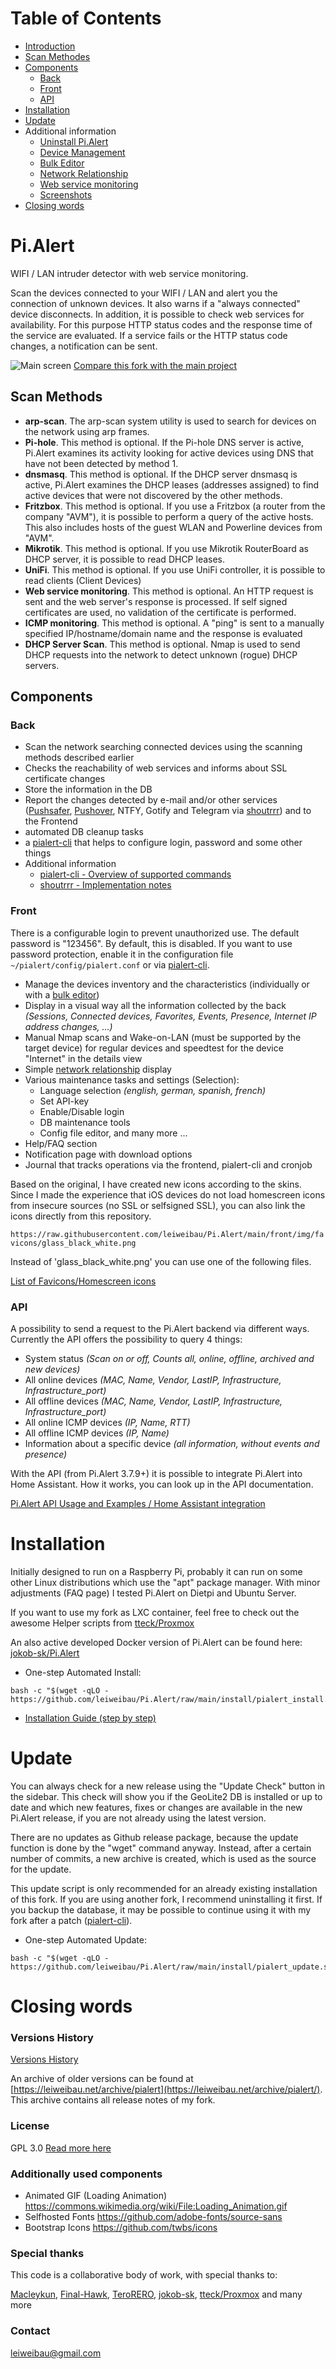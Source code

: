 # Table of Contents

* [Introduction](#pialert)
* [Scan Methodes](#scan-methods)
* [Components](#components)
  * [Back](#back)
  * [Front](#front)
  * [API](#api)
* [Installation](#installation)
* [Update](#update)
* Additional information
  * [Uninstall Pi.Alert](docs/UNINSTALL.md)
  * [Device Management](docs/DEVICE_MANAGEMENT.md)
  * [Bulk Editor](docs/BULKEDITOR.md)
  * [Network Relationship](docs/NETWORK_RELATIONSHIP.md)
  * [Web service monitoring](docs/WEBSERVICES.md)
  * [Screenshots](docs/SCREENSHOTS.md)
* [Closing words](#closing-words)


# Pi.Alert
<!--- --------------------------------------------------------------------- --->

WIFI / LAN intruder detector with web service monitoring.

Scan the devices connected to your WIFI / LAN and alert you the connection of
unknown devices. It also warns if a "always connected" device disconnects. In addition, it is 
possible to check web services for availability. For this purpose HTTP status codes and the 
response time of the service are evaluated. If a service fails or the HTTP status code changes, 
a notification can be sent.

![Main screen][main]
[Compare this fork with the main project](docs/VERSIONCOMPARE.md)

## Scan Methods

  - **arp-scan**. The arp-scan system utility is used to search
        for devices on the network using arp frames.
  - **Pi-hole**. This method is optional. If the Pi-hole DNS server is active, Pi.Alert examines its
        activity looking for active devices using DNS that have not been
        detected by method 1.
  - **dnsmasq**. This method is optional. If the DHCP server dnsmasq is active, Pi.Alert
        examines the DHCP leases (addresses assigned) to find active devices
        that were not discovered by the other methods.
  - **Fritzbox**. This method is optional. If you use a Fritzbox (a router from the company "AVM"), 
        it is possible to perform a query of the active hosts. This also 
        includes hosts of the guest WLAN and Powerline devices from "AVM".
  - **Mikrotik**. This method is optional. If you use Mikrotik RouterBoard as DHCP server,
        it is possible to read DHCP leases.
  - **UniFi**. This method is optional. If you use UniFi controller,
        it is possible to read clients (Client Devices)
  - **Web service monitoring**. This method is optional. An HTTP request is 
        sent and the web server's response is processed. If self signed 
        certificates are used, no validation of the certificate is performed.
  - **ICMP monitoring**. This method is optional. A "ping" is sent to a manually specified
        IP/hostname/domain name and the response is evaluated
  - **DHCP Server Scan**. This method is optional. Nmap is used to send DHCP 
        requests into the network to detect unknown (rogue) DHCP servers.

## Components

### Back

  - Scan the network searching connected devices using the scanning methods described earlier
  - Checks the reachability of web services and informs about SSL certificate changes
  - Store the information in the DB
  - Report the changes detected by e-mail and/or other services ([Pushsafer](https://www.pushsafer.com/), [Pushover](https://pushover.net/), NTFY, Gotify and Telegram via [shoutrrr](https://github.com/containrrr/shoutrrr/)) and to the Frontend
  - automated DB cleanup tasks
  - a [pialert-cli](docs/PIALERTCLI.md) that helps to configure login, password and some other things
  - Additional information
    - [pialert-cli - Overview of supported commands](docs/PIALERTCLI.md)
    - [shoutrrr - Implementation notes](docs/SHOUTRRR.md)

### Front

There is a configurable login to prevent unauthorized use. The default password is "123456". By default, this is disabled. If you want to use password protection, enable it in the configuration file `~/pialert/config/pialert.conf` or via [pialert-cli](docs/PIALERTCLI.md).
  - Manage the devices inventory and the characteristics (individually or with a [bulk editor](docs/BULKEDITOR.md))
  - Display in a visual way all the information collected by the back *(Sessions, Connected devices, Favorites, Events, Presence, Internet IP address changes, ...)*
  - Manual Nmap scans and Wake-on-LAN (must be supported by the target device) for regular devices and speedtest for the device "Internet" in the details view
  - Simple [network relationship](docs/NETWORK_RELATIONSHIP.md) display
  - Various maintenance tasks and settings (Selection):
    - Language selection *(english, german, spanish, french)* 
    - Set API-key
    - Enable/Disable login
    - DB maintenance tools
    - Config file editor, and many more ...
  - Help/FAQ section
  - Notification page with download options
  - Journal that tracks operations via the frontend, pialert-cli and cronjob

Based on the original, I have created new icons according to the skins. Since I made the experience that iOS devices do not load homescreen icons from insecure sources (no SSL or selfsigned SSL), you can also link the icons directly from this repository.

```https://raw.githubusercontent.com/leiweibau/Pi.Alert/main/front/img/favicons/glass_black_white.png```

Instead of 'glass_black_white.png' you can use one of the following files.

[List of Favicons/Homescreen icons](docs/ICONS.md)

### API

A possibility to send a request to the Pi.Alert backend via different ways. Currently the API offers the possibility to query 4 things:
  - System status *(Scan on or off, Counts all, online, offline, archived and new devices)*
  - All online devices *(MAC, Name, Vendor, LastIP, Infrastructure, Infrastructure_port)*
  - All offline devices *(MAC, Name, Vendor, LastIP, Infrastructure, Infrastructure_port)*
  - All online ICMP devices *(IP, Name, RTT)*
  - All offline ICMP devices *(IP, Name)*
  - Information about a specific device *(all information, without events and presence)*

With the API (from Pi.Alert 3.7.9+) it is possible to integrate Pi.Alert into Home Assistant. How it works, you can look up in the API documentation.

[Pi.Alert API Usage and Examples / Home Assistant integration](docs/API-USAGE.md)

# Installation
<!--- --------------------------------------------------------------------- --->
Initially designed to run on a Raspberry Pi, probably it can run on some other
Linux distributions which use the "apt" package manager. With minor adjustments (FAQ page) I tested Pi.Alert on Dietpi and Ubuntu Server.

If you want to use my fork as LXC container, feel free to check out the awesome Helper scripts from [tteck/Proxmox](https://github.com/tteck/Proxmox)

An also active developed Docker version of Pi.Alert can be found here: [jokob-sk/Pi.Alert](https://github.com/jokob-sk/Pi.Alert)

- One-step Automated Install:
```
bash -c "$(wget -qLO - https://github.com/leiweibau/Pi.Alert/raw/main/install/pialert_install.sh)"
``` 


- [Installation Guide (step by step)](docs/INSTALL.md)

# Update
<!--- --------------------------------------------------------------------- --->
You can always check for a new release using the "Update Check" button in the sidebar. This check will show you if the GeoLite2 DB is 
installed or up to date and which new features, fixes or changes are available in the new Pi.Alert release, if you are not already using the latest version.

There are no updates as Github release package, because the update function is done by the "wget" command anyway. Instead, after a certain number of commits, 
a new archive is created, which is used as the source for the update.

This update script is only recommended for an already existing installation of this fork. If you are using another fork, 
I recommend uninstalling it first. If you backup the database, it may be possible to continue using it with my fork after a patch ([pialert-cli](docs/PIALERTCLI.md)).

- One-step Automated Update:
```
bash -c "$(wget -qLO - https://github.com/leiweibau/Pi.Alert/raw/main/install/pialert_update.sh)"
```

# Closing words
<!--- --------------------------------------------------------------------- --->

### Versions History
  [Versions History](docs/VERSIONS_HISTORY.md)
  
  An archive of older versions can be found at [https://leiweibau.net/archive/pialert](https://leiweibau.net/archive/pialert/). This archive contains all release notes of my fork.

### License
  GPL 3.0
  [Read more here](LICENSE.txt)

### Additionally used components
  - Animated GIF (Loading Animation) https://commons.wikimedia.org/wiki/File:Loading_Animation.gif
  - Selfhosted Fonts https://github.com/adobe-fonts/source-sans
  - Bootstrap Icons https://github.com/twbs/icons

### Special thanks

  This code is a collaborative body of work, with special thanks to:

[Macleykun](https://github.com/Macleykun), [Final-Hawk](https://github.com/Final-Hawk), [TeroRERO](https://github.com/terorero), [jokob-sk](https://github.com/jokob-sk/Pi.Alert), [tteck/Proxmox](https://github.com/tteck/Proxmox) and many more

### Contact

  leiweibau@gmail.com

<!--- --------------------------------------------------------------------- --->
[main]:    ./docs/img/screen_main.png          "Main screen"

